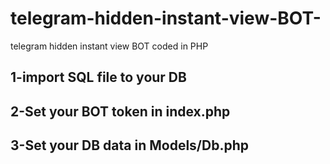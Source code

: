# telegram-hidden-instant-view-BOT-
telegram hidden instant view BOT coded in PHP
## 1-import SQL file to your DB
## 2-Set your BOT token in index.php
## 3-Set your DB data in Models/Db.php

